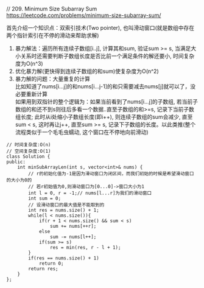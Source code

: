 // 209. Minimum Size Subarray Sum  
https://leetcode.com/problems/minimum-size-subarray-sum/  

首先介绍一个知识点：双索引技术(Two pointer), 也叫滑动窗口(就是数组中存在两个指针索引在不停的滑动来帮助求解)

1. 暴力解法：遍历所有连续子数组[i..j], 计算其和sum, 验证sum >= s, 当满足大小关系时还需要判断子数组长度是否比前一个满足条件的解还要小, 时间复杂度为O(n^3)
2. 优化暴力解(更快得到连续子数组的和sum)使复杂度为O(n^2)
3. 暴力解的问题：大量重复的计算  
比如知道了nums[i...j]的和nums[i...j-1]的和只需要减去nums[j]就可以了，没必要重新计算  
如果用到双指针的整个逻辑为：如果当前看到了nums[i...j]的子数组, 若当前子数组的和还不到s则往后多看一个数据..直至子数组的和>=s, 记录下当前子数组长度; 此时从i处缩小子数组长度(即i++), 则连续子数组的sum会减少, 直至sum < s, 这时再让j++, 直至sum >= s, 记录下子数组的长度。以此类推(整个流程类似于一个毛毛虫蠕动, 这个窗口在不停地向前滑动)
```
// 时间复杂度:O(n)
// 空间复杂度:O(1)
class Solution {
public:
    int minSubArrayLen(int s, vector<int>& nums) {
        // r的初始化值为-1是因为滑动窗口为闭区间，而我们初始的时候是希望滑动窗口的大小为0的
        // 若r初始值为0,则滑动窗口为[0...0]->窗口大小为1
        int l = 0, r = -1;// nums[l...r]为我们的滑动窗口
        int sum = 0;
        // 设滑动窗口的最大值是不能取到的
        int res = nums.size() + 1;
        while(l < nums.size()){
            if(r + 1 < nums.size() && sum < s)
                sum += nums[++r];
            else
                sum -= nums[l++];
            if(sum >= s)
                res = min(res, r - l + 1);
        }         
        if(res == nums.size() + 1)           
            return 0;
        return res;
    }
};
```